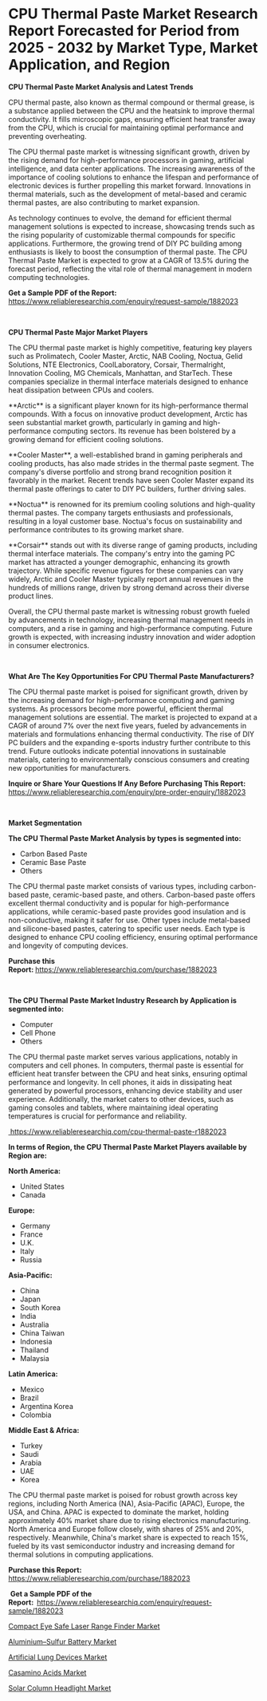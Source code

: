 <p><h1>CPU Thermal Paste Market Research Report Forecasted for Period from 2025 -  2032 by Market Type, Market Application, and Region</h1></p><p><strong>CPU Thermal Paste Market Analysis and Latest Trends</strong></p>
<p><p>CPU thermal paste, also known as thermal compound or thermal grease, is a substance applied between the CPU and the heatsink to improve thermal conductivity. It fills microscopic gaps, ensuring efficient heat transfer away from the CPU, which is crucial for maintaining optimal performance and preventing overheating.</p><p>The CPU thermal paste market is witnessing significant growth, driven by the rising demand for high-performance processors in gaming, artificial intelligence, and data center applications. The increasing awareness of the importance of cooling solutions to enhance the lifespan and performance of electronic devices is further propelling this market forward. Innovations in thermal materials, such as the development of metal-based and ceramic thermal pastes, are also contributing to market expansion.</p><p>As technology continues to evolve, the demand for efficient thermal management solutions is expected to increase, showcasing trends such as the rising popularity of customizable thermal compounds for specific applications. Furthermore, the growing trend of DIY PC building among enthusiasts is likely to boost the consumption of thermal paste. The CPU Thermal Paste Market is expected to grow at a CAGR of 13.5% during the forecast period, reflecting the vital role of thermal management in modern computing technologies.</p></p>
<p><strong>Get a Sample PDF of the Report:&nbsp;</strong> <a href="https://www.reliableresearchiq.com/enquiry/request-sample/1882023?utm_campaign=2243&utm_medium=2&utm_source=Github&utm_content=ia&utm_term=31012025&utm_id=cpu-thermal-paste">https://www.reliableresearchiq.com/enquiry/request-sample/1882023</a></p>
<p>&nbsp;</p>
<p><strong>CPU Thermal Paste Major Market Players</strong></p>
<p><p>The CPU thermal paste market is highly competitive, featuring key players such as Prolimatech, Cooler Master, Arctic, NAB Cooling, Noctua, Gelid Solutions, NTE Electronics, CoolLaboratory, Corsair, Thermalright, Innovation Cooling, MG Chemicals, Manhattan, and StarTech. These companies specialize in thermal interface materials designed to enhance heat dissipation between CPUs and coolers.</p><p>**Arctic** is a significant player known for its high-performance thermal compounds. With a focus on innovative product development, Arctic has seen substantial market growth, particularly in gaming and high-performance computing sectors. Its revenue has been bolstered by a growing demand for efficient cooling solutions.</p><p>**Cooler Master**, a well-established brand in gaming peripherals and cooling products, has also made strides in the thermal paste segment. The company's diverse portfolio and strong brand recognition position it favorably in the market. Recent trends have seen Cooler Master expand its thermal paste offerings to cater to DIY PC builders, further driving sales.</p><p>**Noctua** is renowned for its premium cooling solutions and high-quality thermal pastes. The company targets enthusiasts and professionals, resulting in a loyal customer base. Noctua's focus on sustainability and performance contributes to its growing market share.</p><p>**Corsair** stands out with its diverse range of gaming products, including thermal interface materials. The company's entry into the gaming PC market has attracted a younger demographic, enhancing its growth trajectory. While specific revenue figures for these companies can vary widely, Arctic and Cooler Master typically report annual revenues in the hundreds of millions range, driven by strong demand across their diverse product lines.</p><p>Overall, the CPU thermal paste market is witnessing robust growth fueled by advancements in technology, increasing thermal management needs in computers, and a rise in gaming and high-performance computing. Future growth is expected, with increasing industry innovation and wider adoption in consumer electronics.</p></p>
<p>&nbsp;</p>
<p><strong>What Are The Key Opportunities For CPU Thermal Paste Manufacturers?</strong></p>
<p><p>The CPU thermal paste market is poised for significant growth, driven by the increasing demand for high-performance computing and gaming systems. As processors become more powerful, efficient thermal management solutions are essential. The market is projected to expand at a CAGR of around 7% over the next five years, fueled by advancements in materials and formulations enhancing thermal conductivity. The rise of DIY PC builders and the expanding e-sports industry further contribute to this trend. Future outlooks indicate potential innovations in sustainable materials, catering to environmentally conscious consumers and creating new opportunities for manufacturers.</p></p>
<p><strong>Inquire or Share Your Questions If Any Before Purchasing This Report:</strong> <a href="https://www.reliableresearchiq.com/enquiry/pre-order-enquiry/1882023?utm_campaign=2243&utm_medium=2&utm_source=Github&utm_content=ia&utm_term=31012025&utm_id=cpu-thermal-paste">https://www.reliableresearchiq.com/enquiry/pre-order-enquiry/1882023</a></p>
<p>&nbsp;</p>
<p><strong>Market Segmentation</strong></p>
<p><strong>The CPU Thermal Paste Market Analysis by types is segmented into:</strong></p>
<p><ul><li>Carbon Based Paste</li><li>Ceramic Base Paste</li><li>Others</li></ul></p>
<p><p>The CPU thermal paste market consists of various types, including carbon-based paste, ceramic-based paste, and others. Carbon-based paste offers excellent thermal conductivity and is popular for high-performance applications, while ceramic-based paste provides good insulation and is non-conductive, making it safer for use. Other types include metal-based and silicone-based pastes, catering to specific user needs. Each type is designed to enhance CPU cooling efficiency, ensuring optimal performance and longevity of computing devices.</p></p>
<p><strong>Purchase this Report:&nbsp;</strong><a href="https://www.reliableresearchiq.com/purchase/1882023?utm_campaign=2243&utm_medium=2&utm_source=Github&utm_content=ia&utm_term=31012025&utm_id=cpu-thermal-paste">https://www.reliableresearchiq.com/purchase/1882023</a></p>
<p>&nbsp;</p>
<p><strong>The CPU Thermal Paste Market Industry Research by Application is segmented into:</strong></p>
<p><ul><li>Computer</li><li>Cell Phone</li><li>Others</li></ul></p>
<p><p>The CPU thermal paste market serves various applications, notably in computers and cell phones. In computers, thermal paste is essential for efficient heat transfer between the CPU and heat sinks, ensuring optimal performance and longevity. In cell phones, it aids in dissipating heat generated by powerful processors, enhancing device stability and user experience. Additionally, the market caters to other devices, such as gaming consoles and tablets, where maintaining ideal operating temperatures is crucial for performance and reliability.</p></p>
<p><a href="https://www.reliableresearchiq.com/cpu-thermal-paste-r1882023?utm_campaign=2243&utm_medium=2&utm_source=Github&utm_content=ia&utm_term=31012025&utm_id=cpu-thermal-paste">&nbsp;https://www.reliableresearchiq.com/cpu-thermal-paste-r1882023</a></p>
<p><strong>In terms of Region, the CPU Thermal Paste Market Players available by Region are:</strong></p>
<p>
    <p> <strong> North America: </strong>
        <ul>
            <li>United States</li>
            <li>Canada</li>
        </ul>
        </p> 
    <p> <strong> Europe: </strong>
        <ul>
            <li>Germany</li>
            <li>France</li>
            <li>U.K.</li>
            <li>Italy</li>
            <li>Russia</li>
        </ul>
        </p> 
    <p> <strong> Asia-Pacific: </strong>
        <ul>
            <li>China</li>
            <li>Japan</li>
            <li>South Korea</li>
            <li>India</li>
            <li>Australia</li>
            <li>China Taiwan</li>
            <li>Indonesia</li>
            <li>Thailand</li>
            <li>Malaysia</li>
        </ul>
        </p> 
    <p> <strong> Latin America: </strong>
        <ul>
            <li>Mexico</li>
            <li>Brazil</li>
            <li>Argentina Korea</li>
            <li>Colombia</li>
        </ul>
        </p> 
    <p> <strong> Middle East & Africa: </strong>
        <ul>
            <li>Turkey</li>
            <li>Saudi</li>
            <li>Arabia</li>
            <li>UAE</li>
            <li>Korea</li>
        </ul>
    </p>
    </p>
<p><p>The CPU thermal paste market is poised for robust growth across key regions, including North America (NA), Asia-Pacific (APAC), Europe, the USA, and China. APAC is expected to dominate the market, holding approximately 40% market share due to rising electronics manufacturing. North America and Europe follow closely, with shares of 25% and 20%, respectively. Meanwhile, China's market share is expected to reach 15%, fueled by its vast semiconductor industry and increasing demand for thermal solutions in computing applications.</p></p>
<p><strong>Purchase this Report: </strong><a href="https://www.reliableresearchiq.com/purchase/1882023?utm_campaign=2243&utm_medium=2&utm_source=Github&utm_content=ia&utm_term=31012025&utm_id=cpu-thermal-paste">https://www.reliableresearchiq.com/purchase/1882023</a></p>
<p>&nbsp;<strong>Get a Sample PDF of the Report:&nbsp;&nbsp;</strong><a href="https://www.reliableresearchiq.com/enquiry/request-sample/1882023?utm_campaign=2243&utm_medium=2&utm_source=Github&utm_content=ia&utm_term=31012025&utm_id=cpu-thermal-paste">https://www.reliableresearchiq.com/enquiry/request-sample/1882023</a></p>
<p><strong></strong></p>
<p><p><a href="https://www.linkedin.com/pulse/impact-change-trends-global-compact-eye-safe-laser-range-jfosc?utm_campaign=2243&utm_medium=2&utm_source=Github&utm_content=ia&utm_term=31012025&utm_id=cpu-thermal-paste">Compact Eye Safe Laser Range Finder Market</a></p><p><a href="https://www.linkedin.com/pulse/navigating-aluminiumsulfur-battery-market-expert-analysis-forecast-p33mf?utm_campaign=2243&utm_medium=2&utm_source=Github&utm_content=ia&utm_term=31012025&utm_id=cpu-thermal-paste">Aluminium–Sulfur Battery Market</a></p><p><a href="https://www.linkedin.com/pulse/global-artificial-lung-devices-market-size-trends-analysis-regional-srzvf?utm_campaign=2243&utm_medium=2&utm_source=Github&utm_content=ia&utm_term=31012025&utm_id=cpu-thermal-paste">Artificial Lung Devices Market</a></p><p><a href="https://github.com/norbeludie83/Market-Research-Report-List-1/blob/main/casamino-acids-market.md?utm_campaign=2243&utm_medium=2&utm_source=Github&utm_content=ia&utm_term=31012025&utm_id=cpu-thermal-paste">Casamino Acids Market</a></p><p><a href="https://www.linkedin.com/pulse/key-trends-growth-drivers-solar-column-headlight-market-4nwuf?utm_campaign=2243&utm_medium=2&utm_source=Github&utm_content=ia&utm_term=31012025&utm_id=cpu-thermal-paste">Solar Column Headlight Market</a></p></p>